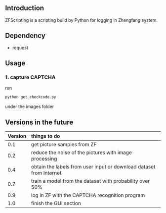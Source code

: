 ## Introduction
ZFScripting is a scripting build by Python for logging in Zhengfang system.

## Dependency
* request

## Usage
### 1. capture CAPTCHA
run
```bash
python get_checkcode.py
```
under the images folder

## Versions in the future
|Version|things to do|
|:------|:-----------|
|0.1|get picture samples from ZF|
|0.2|reduce the noise of the pictures with image processing|
|0.4|obtain the labels from user input or download dataset from Internet|
|0.7|train a model from the dataset with probability over 50%|
|0.9|log in ZF with the CAPTCHA recognition program|
|1.0|finish the GUI section|